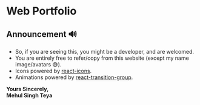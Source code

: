 # Web Portfolio

## Announcement 🔊

- So, if you are seeing this, you might be a developer, and are welcomed.
- You are entirely free to refer/copy from this website (except my name image/avatars 😅).
- Icons powered by [react-icons](https://react-icons.com).
- Animations powered by [react-transition-group](https://reactcommunity.org/react-transition-group/).

**Yours Sincerely,**<br/>
**Mehul Singh Teya**
